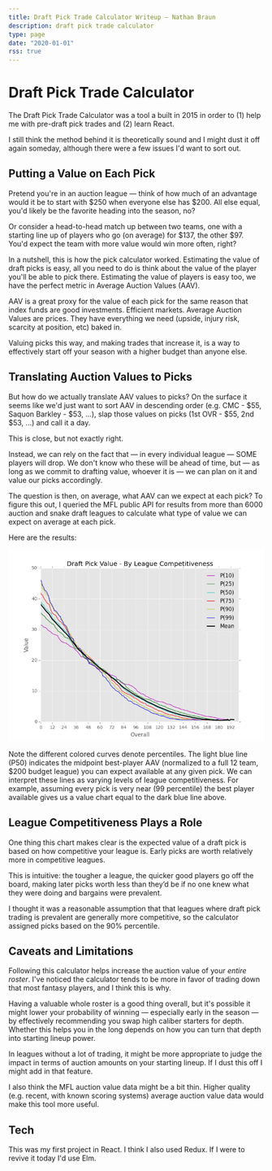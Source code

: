 ```yaml
---
title: Draft Pick Trade Calculator Writeup — Nathan Braun 
description: draft pick trade calculator
type: page
date: "2020-01-01"
rss: true
---
```


# Draft Pick Trade Calculator

The Draft Pick Trade Calculator  was a tool a built in 2015 in order to (1)
help me with pre-draft pick trades and (2) learn React.

I still think the method behind it is theoretically sound and I might dust it
off again someday, although there were a few issues I'd want to sort out.

## Putting a Value on Each Pick
Pretend you're in an auction league — think of how much of an advantage would
it be to start with $250 when everyone else has $200. All else equal, you'd
likely be the favorite heading into the season, no?

Or consider a head-to-head match up between two teams, one with a starting line
up of players who go (on average) for $137, the other $97. You'd expect the
team with more value would win more often, right?

In a nutshell, this is how the pick calculator worked. Estimating the value of
draft picks is easy, all you need to do is think about the value of the player
you'll be able to pick there. Estimating the value of players is easy too, we
have the perfect metric in Average Auction Values (AAV).

AAV is a great proxy for the value of each pick for the same reason that index
funds are good investments. Efficient markets. Average Auction Values are
prices. They have everything we need (upside, injury risk, scarcity at
position, etc) baked in.

Valuing picks this way, and making trades that increase it, is a way to
effectively start off your season with a higher budget than anyone else.

## Translating Auction Values to Picks
But how do we actually translate AAV values to picks? On the surface it seems
like we'd just want to sort AAV in descending order (e.g. CMC - $55, Saquon
Barkley - $53, ...), slap those values on picks (1st OVR - $55, 2nd $53, ...) and call it a day.

This is close, but not exactly right.

Instead, we can rely on the fact that — in every individual league — SOME
players will drop. We don't know who these will be ahead of time, but — as
long as we commit to drafting value, whoever it is — we can plan on it and
value our picks accordingly.

The question is then, on average, what AAV can we expect at each pick? To
figure this out, I queried the MFL public API for results from more than 6000
auction and snake draft leagues to calculate what type of value we can expect
on average at each pick.

Here are the results:

![Pick Value Curves](images/pick_value.png)

Note the different colored curves denote percentiles. The light blue line
(P50) indicates the midpoint best-player AAV (normalized to a full 12 team,
$200 budget league) you can expect available at any given pick. We can
interpret these lines as varying levels of league competitiveness. For
example, assuming every pick is very near (99 percentile) the best player
available gives us a value chart equal to the dark blue line above.

## League Competitiveness Plays a Role
One thing this chart makes clear is the expected value of a draft pick is based
on how competitive your league is. Early picks are worth relatively more in
competitive leagues.

This is intuitive: the tougher a league, the quicker good players go off the
board, making later picks worth less than they’d be if no one knew what they
were doing and bargains were prevalent.

I thought it was a reasonable assumption that that leagues where draft pick
trading is prevalent are generally more competitive, so the calculator
assigned picks based on the 90% percentile.

## Caveats and Limitations
Following this calculator helps increase the auction value of your *entire
roster*. I've noticed the calculator tends to be more in favor of trading down
that most fantasy players, and I think this is why.

Having a valuable whole roster is a good thing overall, but it's possible it
might lower your probability of winning — especially early in the season — by
effectively recommending you swap high caliber starters for depth. Whether
this helps you in the long depends on how you can turn that depth into
starting lineup power.

In leagues without a lot of trading, it might be more appropriate to judge the
impact in terms of auction amounts on your starting lineup. If I dust this off
I might add in that feature.

I also think the MFL auction value data might be a bit thin. Higher quality
(e.g. recent, with known scoring systems) average auction value data would
make this tool more useful.

## Tech
This was my first project in React. I think I also used Redux. If I were to
revive it today I'd use Elm.
